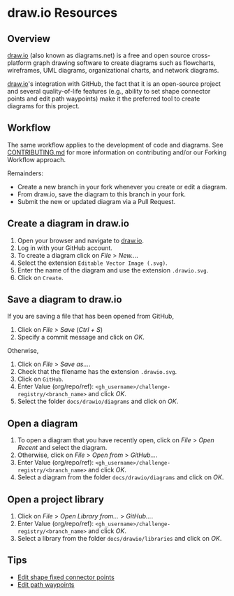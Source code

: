 # draw.io Resources

## Overview

[draw.io] (also known as diagrams.net) is a free and open source cross-platform
graph drawing software to create diagrams such as flowcharts, wireframes, UML
diagrams, organizational charts, and network diagrams.

[draw.io]'s integration with GitHub, the fact that it is an open-source project
and several quality-of-life features (e.g., ability to set shape connector
points and edit path waypoints) make it the preferred tool to create diagrams
for this project.

## Workflow

The same workflow applies to the development of code and diagrams. See
[CONTRIBUTING.md](.github/CONTRIBUTING.md) for more information on contributing
and/or our Forking Workflow approach.

Remainders:

- Create a new branch in your fork whenever you create or edit a diagram.
- From draw.io, save the diagram to this branch in your fork.
- Submit the new or updated diagram via a Pull Request.

## Create a diagram in draw.io

1. Open your browser and navigate to [draw.io].
2. Log in with your GitHub account.
3. To create a diagram click on *File* > *New...*.
4. Select the extension `Editable Vector Image (.svg)`.
5. Enter the name of the diagram and use the extension `.drawio.svg`.
6. Click on `Create`.

## Save a diagram to draw.io

If you are saving a file that has been opened from GitHub,

1. Click on *File* > *Save* (*Ctrl + S*)
2. Specify a commit message and click on *OK*.

Otherwise,

1. Click on *File* > *Save as...*.
2. Check that the filename has the extension `.drawio.svg`.
3. Click on `GitHub`.
4. Enter Value (org/repo/ref): `<gh_username>/challenge-registry/<branch_name>`
   and click *OK*.
5. Select the folder `docs/drawio/diagrams` and click on *OK*.

## Open a diagram

1. To open a diagram that you have recently open, click on *File* > *Open
   Recent* and select the diagram.
2. Otherwise, click on *File* > *Open from* > *GitHub...*.
3. Enter Value (org/repo/ref): `<gh_username>/challenge-registry/<branch_name>`
   and click *OK*.
4. Select a diagram from the folder `docs/drawio/diagrams` and click on *OK*.

## Open a project library

1. Click on *File* > *Open Library from...* > *GitHub...*.
2. Enter Value (org/repo/ref): `<gh_username>/challenge-registry/<branch_name>`
   and click *OK*.
3. Select a library from the folder `docs/drawio/libraries` and click on *OK*.

## Tips

- [Edit shape fixed connector points](https://drawio-app.com/connection-points-functionality-and-customization-in-project-management/)
- [Edit path waypoints](https://drawio-app.com/waypoints-in-draw-io-building-a-path-for-your-connectors/)

<!-- Links -->

[draw.io]: http://draw.io